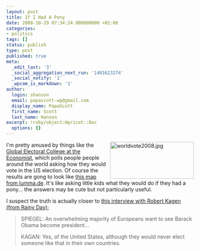 ```yaml
---
layout: post
title: If I Had A Pony
date: 2008-10-29 07:34:24.000000000 +01:00
categories:
- politics
tags: []
status: publish
type: post
published: true
meta:
  _edit_last: '3'
  _social_aggregation_next_run: '1401623274'
  _social_notify: '1'
  _wpcom_is_markdown: '1'
author:
  login: shanson
  email: papascott-wp@gmail.com
  display_name: PapaScott
  first_name: Scott
  last_name: Hanson
excerpt: !ruby/object:Hpricot::Doc
  options: {}
---
```

<p><a href="http://lumma.de/eintrag.php?id=3895"><img src="https://www.papascott.de/wordpress/wp-content/uploads/2008/10/worldvote2008.jpg" alt="worldvote2008.jpg" border="0" width="225" height="99" align="right" /></a>I'm pretty amused by things like the <a href="http://www.economist.com/vote2008/index.cfm">Global Electoral College at the Economist</a>, which polls people people around the world asking how they would vote in the US election. Of course the results are gong to look like <a href="http://lumma.de/eintrag.php?id=3895">this map from lumma.de</a>. It's like asking little kids what they would do if they had a pony... the answers may be cute but not particularly useful.</p>
<p>I suspect the truth is actually closer to <a href="http://www.spiegel.de/international/world/0,1518,586770,00.html">this interview with Robert Kagen</a> <a href="http://www.eamonn.com/2008/10/europe_exactly.htm">(from Rainy Day)</a>;</p>
<blockquote><p>SPIEGEL: An overwhelming majority of Europeans want to see Barack Obama become president...</p>
<p>KAGAN: Yes, of the United States, although they would never elect someone like that in their own countries.</p></blockquote>
